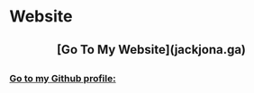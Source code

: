 # Website

<h2><center>[Go To My Website](jackjona.ga)</center><h2>


### [Go to my Github profile:](https://github.com/jackjona123)
